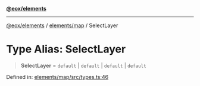 [**@eox/elements**](../../../README.md)

***

[@eox/elements](../../../modules.md) / [elements/map](../README.md) / SelectLayer

# Type Alias: SelectLayer

> **SelectLayer** = `default` \| `default` \| `default` \| `default`

Defined in: [elements/map/src/types.ts:46](https://github.com/EOX-A/EOxElements/blob/c2bb4e92aa096bddddf8a8e6a886c6b8a56a516c/elements/map/src/types.ts#L46)
